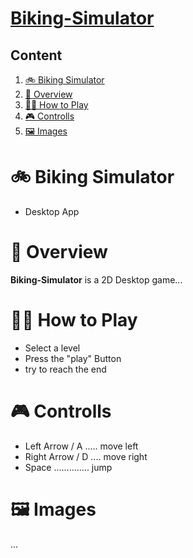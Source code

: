 # [Biking-Simulator]( https://github.com/RybakVonTar/biking-simulator)

## Content

1. [🚲 Biking Simulator](#-biking-simulator)
2. [📖 Overview](#Overview)
3. [🤷‍♂️ How to Play](#How.to.Play)
4. [🎮 Controlls](#Controlls)
5. [🖼️ Images](#Images)

# 🚲 Biking Simulator
* Desktop App

# 📖 Overview

 **Biking-Simulator** is a 2D Desktop game...

# 🤷‍♂️ How to Play
* Select a level
* Press the "play" Button
* try to reach the end

# 🎮 Controlls
* Left Arrow / A ..... move left
* Right Arrow / D .... move right
* Space .............. jump

# 🖼️ Images
...






